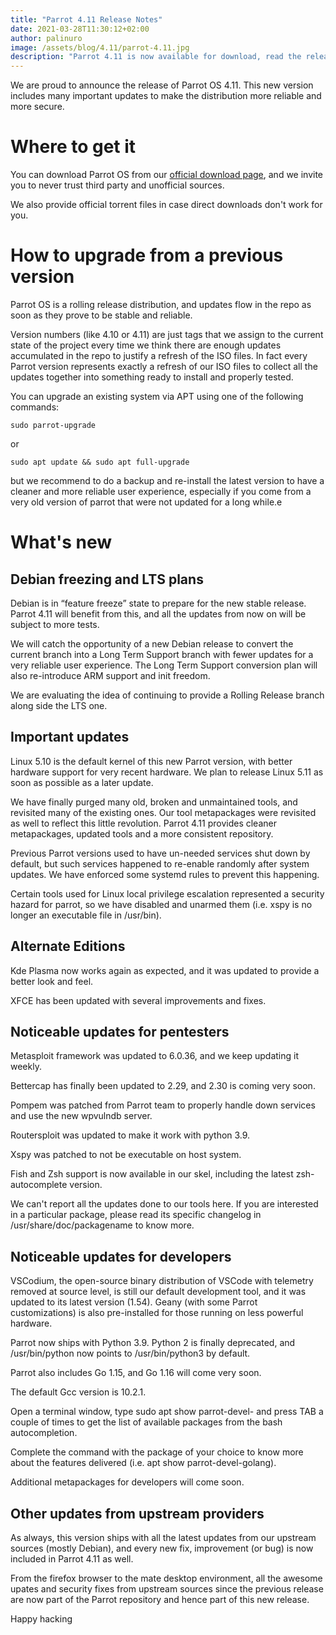 ```yaml
---
title: "Parrot 4.11 Release Notes"
date: 2021-03-28T11:30:12+02:00
author: palinuro
image: /assets/blog/4.11/parrot-4.11.jpg
description: "Parrot 4.11 is now available for download, read the release notes"
---
```


We are proud to announce the release of Parrot OS 4.11.
This new version includes many important updates to make the distribution more reliable and more secure.

# Where to get it

You can download Parrot OS from our [official download page](https://parrotsec.org/download), and we invite you to never trust third party and unofficial sources.

We also provide official torrent files in case direct downloads don't work for you.

# How to upgrade from a previous version

Parrot OS is a rolling release distribution, and updates flow in the repo as soon as they prove to be stable and reliable.

Version numbers (like 4.10 or 4.11) are just tags that we assign to the current state of the project every time we think there are enough updates accumulated in the repo to justify a refresh of the ISO files. In fact every Parrot version represents exactly a refresh of our ISO files to collect all the updates together into something ready to install and properly tested.

You can upgrade an existing system via APT using one of the following commands:

`sudo parrot-upgrade`

or

`sudo apt update && sudo apt full-upgrade`

but we recommend to do a backup and re-install the latest version to have a cleaner and more reliable user experience, especially if you come from a very old version of parrot that were not updated for a long while.e

# What's new

## Debian freezing and LTS plans

Debian is in “feature freeze” state to prepare for the new stable release.
Parrot 4.11 will benefit from this, and all the updates from now on will be subject to more tests.

We will catch the opportunity of a new Debian release to convert the current branch into a Long Term Support branch with fewer updates for a very reliable user experience.
The Long Term Support conversion plan will also re-introduce ARM support and init freedom.

We are evaluating the idea of continuing to provide a Rolling Release branch along side the LTS one.

## Important updates

Linux 5.10 is the default kernel of this new Parrot version, with better hardware support for very recent hardware.
We plan to release Linux 5.11 as soon as possible as a later update.

We have finally purged many old, broken and unmaintained tools, and revisited many of the existing ones. Our tool metapackages were revisited as well to reflect this little revolution.
Parrot 4.11 provides cleaner metapackages, updated tools and a more consistent repository.

Previous Parrot versions used to have un-needed services shut down by default, but such services happened to re-enable randomly after system updates. We have enforced some systemd rules to prevent this happening.

Certain tools used for Linux local privilege escalation represented a security hazard for parrot, so we have disabled and unarmed them (i.e. xspy is no longer an executable file in /usr/bin).


## Alternate Editions

Kde Plasma now works again as expected, and it was updated to provide a better look and feel.

XFCE has been updated with several improvements and fixes.

## Noticeable updates for pentesters

Metasploit framework was updated to 6.0.36, and we keep updating it weekly.

Bettercap has finally been updated to 2.29, and 2.30 is coming very soon.

Pompem was patched from Parrot team to properly handle down services and use the new wpvulndb server.

Routersploit was updated to make it work with python 3.9.

Xspy was patched to not be executable on host system.

Fish and Zsh support is now available in our skel, including the latest zsh-autocomplete version.


We can't report all the updates done to our tools here. If you are interested in a particular package, please read its specific changelog in /usr/share/doc/packagename to know more.


## Noticeable updates for developers

VSCodium, the open-source binary distribution of VSCode with telemetry removed at source level, is still our default development tool, and it was updated to its latest version (1.54). Geany (with some Parrot customizations) is also pre-installed for those running on less powerful hardware.

Parrot now ships with Python 3.9. Python 2 is finally deprecated, and /usr/bin/python now points to /usr/bin/python3 by default.

Parrot also includes Go 1.15, and Go 1.16 will come very soon.

The default Gcc version is  10.2.1.

Open a terminal window, type sudo apt show parrot-devel- and press TAB a couple of times to get the list of available packages from the bash autocompletion.

Complete the command with the package of your choice to know more about the features delivered (i.e. apt show parrot-devel-golang).

Additional metapackages for developers will come soon.



## Other updates from upstream providers

As always, this version ships with all the latest updates from our upstream sources (mostly Debian), and every new fix, improvement (or bug) is now included in Parrot 4.11 as well.

From the firefox browser to the mate desktop environment, all the awesome upates and security fixes from upstream sources since the previous release are now part of the Parrot repository and hence part of this new release.






Happy hacking
